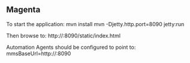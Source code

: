 Magenta
---------

To start the application:
  mvn install
  mvn -Djetty.http.port=8090 jetty:run

Then browse to:
  http://<myhostname>:8090/static/index.html

Automation Agents should be configured to point to:
  mmsBaseUrl=http://<hyhostname>:8090
